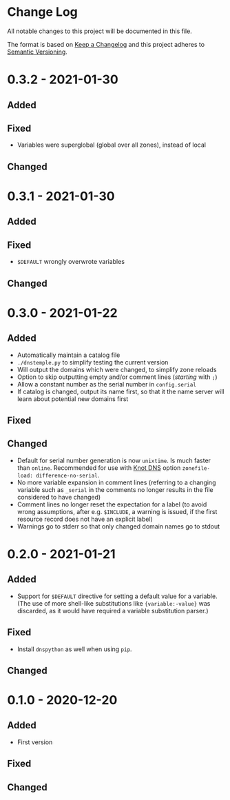 # Change Log
All notable changes to this project will be documented in this file.

The format is based on [Keep a Changelog](https://keepachangelog.com/)
and this project adheres to [Semantic Versioning](https://semver.org/).


# 0.3.2 - 2021-01-30
## Added

## Fixed
- Variables were superglobal (global over all zones), instead of local

## Changed


# 0.3.1 - 2021-01-30
## Added

## Fixed
- `$DEFAULT` wrongly overwrote variables

## Changed


# 0.3.0 - 2021-01-22
## Added
- Automatically maintain a catalog file
- `./dnstemple.py` to simplify testing the current version
- Will output the domains which were changed, to simplify zone reloads
- Option to skip outputting empty and/or comment lines (*starting* with `;`)
- Allow a constant number as the serial number in `config.serial`
- If catalog is changed, output its name first, so that it the name server
  will learn about potential new domains first

## Fixed

## Changed
- Default for serial number generation is now `unixtime`. Is much faster
  than `online`. Recommended for use with [Knot DNS](https://knot-dns.cz)
  option `zonefile-load: difference-no-serial`.
- No more variable expansion in comment lines (referring to a changing variable
  such as `_serial` in the comments no longer results in the file considered to
  have changed)
- Comment lines no longer reset the expectation for a label (to avoid wrong
  assumptions, after e.g. `$INCLUDE`, a warning is issued, if the first
  resource record does not have an explicit label)
- Warnings go to stderr so that only changed domain names go to stdout


# 0.2.0 - 2021-01-21
## Added
- Support for `$DEFAULT` directive for setting a default value for a variable.
  (The use of more shell-like substitutions like `{variable:-value}` was
  discarded, as it would have required a variable substitution parser.)

## Fixed
- Install `dnspython` as well when using `pip`.

## Changed


# 0.1.0 - 2020-12-20
## Added
- First version

## Fixed

## Changed

